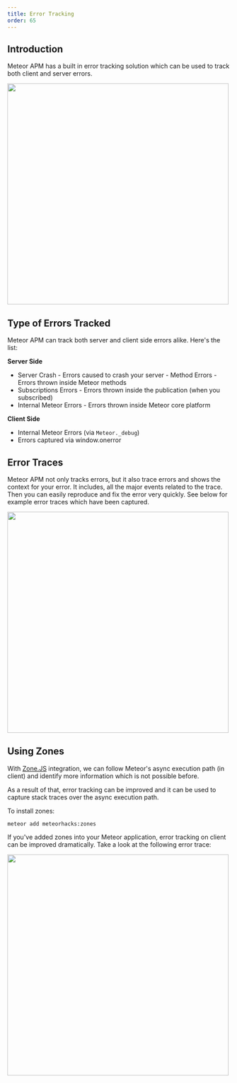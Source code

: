 ```yaml
---
title: Error Tracking
order: 65
---
```


## Introduction

Meteor APM has a built in error tracking solution which can be used to track both client and server errors.

<img src="/images/apm-error-tracking-intro-1.png" style="width: 500px"/>

## Type of Errors Tracked

﻿Meteor APM can track both server and client side errors alike. Here's the list:

**Server Side**

- Server Crash - Errors caused to crash your server
﻿- Method Errors - Errors thrown inside Meteor methods
- Subscriptions Errors - Errors thrown inside the publication (when you subscribed)
- Internal Meteor Errors - Errors thrown inside Meteor core platform

**Client Side**

- Internal Meteor Errors (via `Meteor._debug`)
- Errors captured via window.onerror

## Error Traces

﻿Meteor APM not only tracks errors, but it also trace errors and shows the context for your error. It includes, all the major events related to the trace. Then you can easily reproduce and fix the error very quickly. See below for example error traces which have been captured.

<img src="/images/apm-error-tracking-intro-2.png" style="width: 500px"/>

## Using Zones

With [Zone.JS](https://github.com/angular/zone.js) integration, we can follow Meteor's async execution path (in client) and identify more information which is not possible before.

As a result of that, error tracking can be improved and it can be used to capture stack traces over the async execution path.

To install zones:

`meteor add meteorhacks:zones`

If you've added zones into your Meteor application, error tracking on client can be improved dramatically. Take a look at the following error trace:

<img src="/images/apm-error-tracking-zones.png" style="width: 500px"/>
